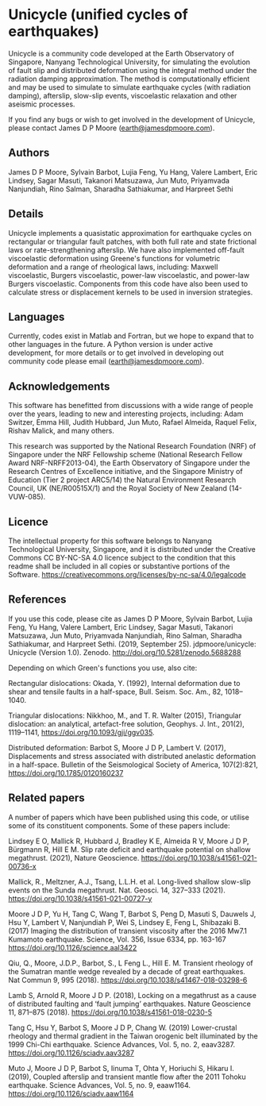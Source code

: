 # Unicycle (unified cycles of earthquakes)
Unicycle is a community code developed at the Earth Observatory of Singapore, Nanyang Technological University, for simulating the evolution of fault slip and distributed deformation using the integral method under the radiation damping approximation. The method is computationally efficient and may be used to simulate to simulate earthquake cycles (with radiation damping), afterslip, slow-slip events, viscoelastic relaxation and other aseismic processes.

If you find any bugs or wish to get involved in the development of Unicycle, please contact James D P Moore (earth@jamesdpmoore.com).

## Authors
James D P Moore, 
Sylvain Barbot,
Lujia Feng,
Yu Hang,
Valere Lambert,
Eric Lindsey,
Sagar Masuti,
Takanori Matsuzawa,
Jun Muto,
Priyamvada Nanjundiah,
Rino Salman,
Sharadha Sathiakumar,
and Harpreet Sethi

## Details
Unicycle implements a quasistatic approximation for earthquake cycles on rectangular or triangular fault patches, with both full rate and state frictional laws or rate-strengthening afterslip. We have also implemented off-fault viscoelastic deformation using Greene's functions for volumetric deformation and a range of rheological laws, including: Maxwell viscoelastic, Burgers viscoelastic, power-law viscoelastic, and power-law Burgers viscoelastic. Components from this code have also been used to calculate stress or displacement kernels to be used in inversion strategies.

## Languages
Currently, codes exist in Matlab and Fortran, but we hope to expand that to other languages in the future. A Python version is under active development, for more details or to get involved in developing out community code please email (earth@jamesdpmoore.com).

## Acknowledgements
This software has benefitted from discussions with a wide range of people over the years, leading to new and interesting projects, including:
Adam Switzer, Emma Hill, Judith Hubbard, Jun Muto, Rafael Almeida, Raquel Felix, Rishav Malick, and many others.

This research was supported by the National Research Foundation (NRF) of Singapore under the NRF Fellowship scheme (National Research Fellow Award NRF-NRFF2013-04), the Earth Observatory of Singapore under the Research Centres of Excellence initiative, and the Singapore Ministry of Education (Tier 2 project ARC5/14) the Natural Environment Research Council, UK (NE/R00515X/1) and the Royal Society of New Zealand (14-VUW-085).

## Licence
The intellectual property for this software belongs to Nanyang Technological University, Singapore, and it is distributed under the Creative Commons CC BY-NC-SA 4.0 licence subject to the condition that this readme shall be included in all copies or substantive portions of the Software.
https://creativecommons.org/licenses/by-nc-sa/4.0/legalcode

## References
If you use this code, please cite as James D P Moore, Sylvain Barbot, Lujia Feng, Yu Hang, Valere Lambert, Eric Lindsey, Sagar Masuti, Takanori Matsuzawa, Jun Muto, Priyamvada Nanjundiah, Rino Salman, Sharadha Sathiakumar, and Harpreet Sethi. (2019, September 25). jdpmoore/unicycle: Unicycle (Version 1.0). Zenodo. http://doi.org/10.5281/zenodo.5688288       

Depending on which Green's functions you use, also cite:

Rectangular dislocations: Okada, Y. (1992), Internal deformation due to shear and tensile faults in a half-space, Bull. Seism. Soc. Am., 82, 1018–1040.

Triangular dislocations: Nikkhoo, M., and T. R. Walter (2015), Triangular dislocation: an analytical, artefact-free solution, Geophys. J. Int., 201(2), 1119–1141, https://doi.org/10.1093/gji/ggv035.

Distributed deformation: Barbot S, Moore J D P, Lambert V. (2017), Displacements and stress associated with distributed anelastic deformation in a half-space. Bulletin of the Seismological Society of America, 107(2):821, https://doi.org/10.1785/0120160237

## Related papers
A number of papers which have been published using this code, or utilise some of its constituent components. Some of these papers include:

Lindsey E O, Mallick R, Hubbard J, Bradley K E, Almeida R V, Moore J D P, Bürgmann R, Hill E M. Slip rate deficit and earthquake potential on shallow megathrust. (2021), Nature Geoscience. https://doi.org/10.1038/s41561-021-00736-x

Mallick, R., Meltzner, A.J., Tsang, L.L.H. et al. Long-lived shallow slow-slip events on the Sunda megathrust. Nat. Geosci. 14, 327–333 (2021). https://doi.org/10.1038/s41561-021-00727-y

Moore J D P, Yu H, Tang C, Wang T, Barbot S, Peng D, Masuti S, Dauwels J, Hsu Y, Lambert V, Nanjundiah P, Wei S, Lindsey E, Feng L, Shibazaki B. (2017) Imaging the distribution of transient viscosity after the 2016 Mw7.1 Kumamoto earthquake. Science, Vol. 356, Issue 6334, pp. 163-167
https://doi.org/10.1126/science.aal3422

Qiu, Q., Moore, J.D.P., Barbot, S., L Feng L., Hill E. M. Transient rheology of the Sumatran mantle wedge revealed by a decade of great earthquakes. Nat Commun 9, 995 (2018). https://doi.org/10.1038/s41467-018-03298-6

Lamb S, Arnold R, Moore J D P. (2018), Locking on a megathrust as a cause of distributed faulting and ‘fault jumping’ earthquakes. Nature Geoscience 11, 871–875 (2018). https://doi.org/10.1038/s41561-018-0230-5

Tang C, Hsu Y, Barbot S, Moore J D P, Chang W. (2019) Lower-crustal rheology and thermal gradient in the Taiwan orogenic belt illuminated by the 1999 Chi-Chi earthquake. Science Advances, Vol. 5, no. 2, eaav3287. https://doi.org/10.1126/sciadv.aav3287

Muto J, Moore J D P, Barbot S, Iinuma T, Ohta Y, Horiuchi S, Hikaru I. (2019), Coupled afterslip and transient mantle flow after the 2011 Tohoku earthquake.  Science Advances, Vol. 5, no. 9, eaaw1164. https://doi.org/10.1126/sciadv.aaw1164
